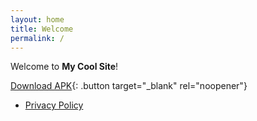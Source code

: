 ```yaml
---
layout: home
title: Welcome
permalink: /
---
```


Welcome to **My Cool Site**!

[Download APK](https://drive.google.com/file/d/1MZDoXdXE6-Z2-lrrNx-x_3R3_AQuCYol/view){: .button target="_blank" rel="noopener"}
- [Privacy Policy](/privacy/)
